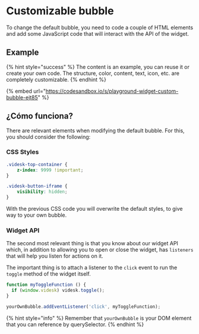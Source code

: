 # Customizable bubble

To change the default bubble, you need to code a couple of HTML elements and add some JavaScript code that will interact with the API of the widget.

## Example

{% hint style="success" %}
The content is an example, you can reuse it or create your own code. The structure, color, content, text, icon, etc. are completely customizable.
{% endhint %}

{% embed url="https://codesandbox.io/s/playground-widget-custom-bubble-ejt85" %}

## ¿Cómo funciona?

There are relevant elements when modifying the default bubble. For this, you should consider the following:

### CSS Styles

```css
.videsk-top-container {
    z-index: 9999 !important;
}

.videsk-button-iframe {
    visibility: hidden;
}
```

With the previous CSS code you will overwrite the default styles, to give way to your own bubble.

### Widget API

The second most relevant thing is that you know about our widget API which, in addition to allowing you to open or close the widget, has `listeners` that will help you listen for actions on it.

The important thing is to attach a listener to the `click` event to run the `toggle` method of the widget itself.

```javascript
function myToggleFunction () {
  if (window.videsk) videsk.toggle();
}

yourOwnBubble.addEventListener('click', myToggleFunction);
```

{% hint style="info" %}
Remember that `yourOwnBubble` is your DOM element that you can reference by querySelector.
{% endhint %}
